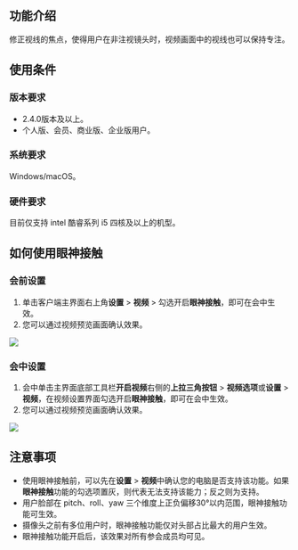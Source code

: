 ## 功能介绍
修正视线的焦点，使得用户在非注视镜头时，视频画面中的视线也可以保持专注。

## 使用条件
### 版本要求
- 2.4.0版本及以上。
- 个人版、会员、商业版、企业版用户。

### 系统要求
Windows/macOS。

### 硬件要求
目前仅支持 intel 酷睿系列 i5 四核及以上的机型。

## 如何使用眼神接触
### 会前设置
1. 单击客户端主界面右上角**设置** > **视频** > 勾选开启**眼神接触**，即可在会中生效。
2. 您可以通过视频预览画面确认效果。

![](https://qcloudimg.tencent-cloud.cn/raw/31dccf2a0228e6f6241fece1d0983c04.png)

### 会中设置
1. 会中单击主界面底部工具栏**开启视频**右侧的**上拉三角按钮** > **视频选项**或**设置** > **视频**，在视频设置界面勾选开启**眼神接触**，即可在会中生效。
2. 您可以通过视频预览画面确认效果。

![](https://qcloudimg.tencent-cloud.cn/raw/87ace1c59dddbe10f2796822f2cbde47.png)

## 注意事项
- 使用眼神接触前，可以先在**设置** > **视频**中确认您的电脑是否支持该功能。如果**眼神接触**功能的勾选项置灰，则代表无法支持该能力；反之则为支持。
- 用户脸部在 pitch、roll、yaw 三个维度上正负偏移30°以内范围，眼神接触功能可生效。
- 摄像头之前有多位用户时，眼神接触功能仅对头部占比最大的用户生效。
- 眼神接触功能开启后，该效果对所有参会成员均可见。
